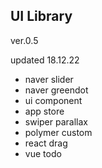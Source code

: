 ## UI Library

ver.0.5

updated 18.12.22 

- naver slider
- naver greendot
- ui component
- app store
- swiper parallax
- polymer custom
- react drag
- vue todo
